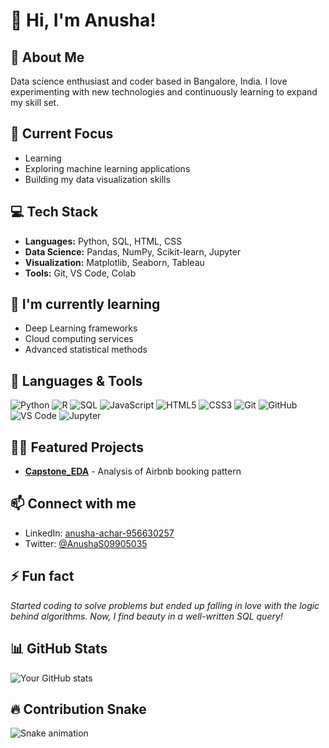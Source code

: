 # 👋 Hi, I'm Anusha!

## 💫 About Me
Data science enthusiast and coder based in Bangalore, India. I love experimenting with new technologies and continuously learning to expand my skill set.

## 🔭 Current Focus
- Learning <Data Science> 
- Exploring machine learning applications
- Building my data visualization skills

## 💻 Tech Stack
- **Languages:** Python, SQL, HTML, CSS
- **Data Science:** Pandas, NumPy, Scikit-learn, Jupyter
- **Visualization:** Matplotlib, Seaborn, Tableau
- **Tools:** Git, VS Code, Colab

## 🌱 I'm currently learning
- Deep Learning frameworks
- Cloud computing services
- Advanced statistical methods

## 🚀 Languages & Tools
![Python](https://img.shields.io/badge/-Python-3776AB?style=flat-square&logo=python&logoColor=white)
![R](https://img.shields.io/badge/-R-276DC3?style=flat-square&logo=r&logoColor=white)
![SQL](https://img.shields.io/badge/-SQL-4479A1?style=flat-square&logo=mysql&logoColor=white)
![JavaScript](https://img.shields.io/badge/-JavaScript-F7DF1E?style=flat-square&logo=javascript&logoColor=black)
![HTML5](https://img.shields.io/badge/-HTML5-E34F26?style=flat-square&logo=html5&logoColor=white)
![CSS3](https://img.shields.io/badge/-CSS3-1572B6?style=flat-square&logo=css3&logoColor=white)
![Git](https://img.shields.io/badge/-Git-F05032?style=flat-square&logo=git&logoColor=white)
![GitHub](https://img.shields.io/badge/-GitHub-181717?style=flat-square&logo=github&logoColor=white)
![VS Code](https://img.shields.io/badge/-VS%20Code-007ACC?style=flat-square&logo=visual-studio-code&logoColor=white)
![Jupyter](https://img.shields.io/badge/-Jupyter-F37626?style=flat-square&logo=jupyter&logoColor=white)

## 👨‍💻 Featured Projects
- **[Capstone_EDA](https://github.com/Anusha0907/Capstone_EDA)** - Analysis of Airbnb booking pattern

## 📫 Connect with me
- LinkedIn: [anusha-achar-956630257](https://linkedin.com/in/anusha-achar-956630257)
- Twitter: [@AnushaS09905035](https://twitter.com/AnushaS09905035)

## ⚡ Fun fact
*Started coding to solve problems but ended up falling in love with the logic behind algorithms. Now, I find beauty in a well-written SQL query!*

## 📊 GitHub Stats
![Your GitHub stats](https://github-readme-stats.vercel.app/api?username=Anusha0907&show_icons=true&theme=radical)

## 🔥 Contribution Snake
![Snake animation](https://github.com/Anusha0907/Anusha0907/blob/output/github-contribution-grid-snake.svg)
